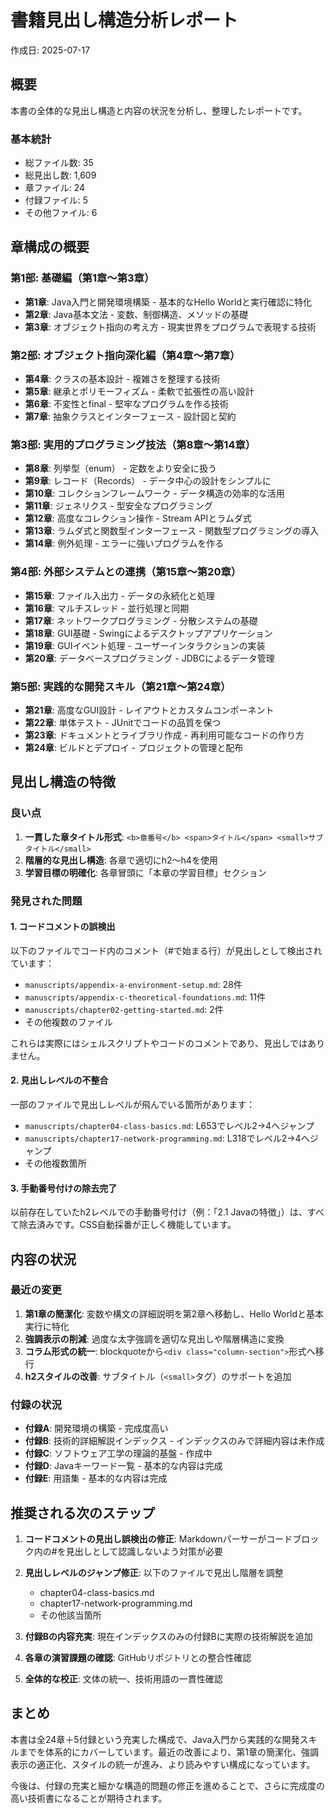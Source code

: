 # 書籍見出し構造分析レポート

作成日: 2025-07-17

## 概要

本書の全体的な見出し構造と内容の状況を分析し、整理したレポートです。

### 基本統計
- 総ファイル数: 35
- 総見出し数: 1,609
- 章ファイル: 24
- 付録ファイル: 5
- その他ファイル: 6

## 章構成の概要

### 第1部: 基礎編（第1章〜第3章）
- **第1章**: Java入門と開発環境構築 - 基本的なHello Worldと実行確認に特化
- **第2章**: Java基本文法 - 変数、制御構造、メソッドの基礎
- **第3章**: オブジェクト指向の考え方 - 現実世界をプログラムで表現する技術

### 第2部: オブジェクト指向深化編（第4章〜第7章）
- **第4章**: クラスの基本設計 - 複雑さを整理する技術
- **第5章**: 継承とポリモーフィズム - 柔軟で拡張性の高い設計
- **第6章**: 不変性とfinal - 堅牢なプログラムを作る技術
- **第7章**: 抽象クラスとインターフェース - 設計図と契約

### 第3部: 実用的プログラミング技法（第8章〜第14章）
- **第8章**: 列挙型（enum） - 定数をより安全に扱う
- **第9章**: レコード（Records） - データ中心の設計をシンプルに
- **第10章**: コレクションフレームワーク - データ構造の効率的な活用
- **第11章**: ジェネリクス - 型安全なプログラミング
- **第12章**: 高度なコレクション操作 - Stream APIとラムダ式
- **第13章**: ラムダ式と関数型インターフェース - 関数型プログラミングの導入
- **第14章**: 例外処理 - エラーに強いプログラムを作る

### 第4部: 外部システムとの連携（第15章〜第20章）
- **第15章**: ファイル入出力 - データの永続化と処理
- **第16章**: マルチスレッド - 並行処理と同期
- **第17章**: ネットワークプログラミング - 分散システムの基礎
- **第18章**: GUI基礎 - Swingによるデスクトップアプリケーション
- **第19章**: GUIイベント処理 - ユーザーインタラクションの実装
- **第20章**: データベースプログラミング - JDBCによるデータ管理

### 第5部: 実践的な開発スキル（第21章〜第24章）
- **第21章**: 高度なGUI設計 - レイアウトとカスタムコンポーネント
- **第22章**: 単体テスト - JUnitでコードの品質を保つ
- **第23章**: ドキュメントとライブラリ作成 - 再利用可能なコードの作り方
- **第24章**: ビルドとデプロイ - プロジェクトの管理と配布

## 見出し構造の特徴

### 良い点
1. **一貫した章タイトル形式**: `<b>章番号</b> <span>タイトル</span> <small>サブタイトル</small>`
2. **階層的な見出し構造**: 各章で適切にh2〜h4を使用
3. **学習目標の明確化**: 各章冒頭に「本章の学習目標」セクション

### 発見された問題

#### 1. コードコメントの誤検出
以下のファイルでコード内のコメント（#で始まる行）が見出しとして検出されています：
- `manuscripts/appendix-a-environment-setup.md`: 28件
- `manuscripts/appendix-c-theoretical-foundations.md`: 11件  
- `manuscripts/chapter02-getting-started.md`: 2件
- その他複数のファイル

これらは実際にはシェルスクリプトやコードのコメントであり、見出しではありません。

#### 2. 見出しレベルの不整合
一部のファイルで見出しレベルが飛んでいる箇所があります：
- `manuscripts/chapter04-class-basics.md`: L653でレベル2→4へジャンプ
- `manuscripts/chapter17-network-programming.md`: L318でレベル2→4へジャンプ
- その他複数箇所

#### 3. 手動番号付けの除去完了
以前存在していたh2レベルでの手動番号付け（例：「2.1 Javaの特徴」）は、すべて除去済みです。CSS自動採番が正しく機能しています。

## 内容の状況

### 最近の変更
1. **第1章の簡潔化**: 変数や構文の詳細説明を第2章へ移動し、Hello Worldと基本実行に特化
2. **強調表示の削減**: 過度な太字強調を適切な見出しや階層構造に変換
3. **コラム形式の統一**: blockquoteから`<div class="column-section">`形式へ移行
4. **h2スタイルの改善**: サブタイトル（`<small>`タグ）のサポートを追加

### 付録の状況
- **付録A**: 開発環境の構築 - 完成度高い
- **付録B**: 技術的詳細解説インデックス - インデックスのみで詳細内容は未作成
- **付録C**: ソフトウェア工学の理論的基盤 - 作成中
- **付録D**: Javaキーワード一覧 - 基本的な内容は完成
- **付録E**: 用語集 - 基本的な内容は完成

## 推奨される次のステップ

1. **コードコメントの見出し誤検出の修正**: Markdownパーサーがコードブロック内の#を見出しとして認識しないよう対策が必要

2. **見出しレベルのジャンプ修正**: 以下のファイルで見出し階層を調整
   - chapter04-class-basics.md
   - chapter17-network-programming.md
   - その他該当箇所

3. **付録Bの内容充実**: 現在インデックスのみの付録Bに実際の技術解説を追加

4. **各章の演習課題の確認**: GitHubリポジトリとの整合性確認

5. **全体的な校正**: 文体の統一、技術用語の一貫性確認

## まとめ

本書は全24章＋5付録という充実した構成で、Java入門から実践的な開発スキルまでを体系的にカバーしています。最近の改善により、第1章の簡潔化、強調表示の適正化、スタイルの統一が進み、より読みやすい構成になっています。

今後は、付録の充実と細かな構造的問題の修正を進めることで、さらに完成度の高い技術書になることが期待されます。